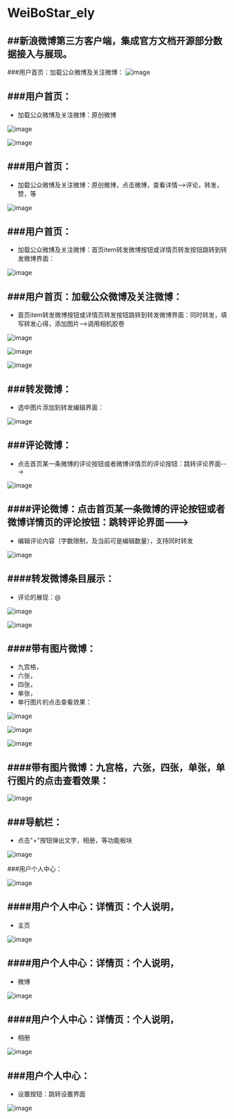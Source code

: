 # WeiBoStar_ely
##新浪微博第三方客户端，集成官方文档开源部分数据接入与展现。
--------
###用户首页：加载公众微博及关注微博：
![image](https://github.com/maiduoduo/WeiBoStar_ely/blob/master/images/S70105-1.jpg)

###用户首页：
--
- 加载公众微博及关注微博：原创微博

![image](https://github.com/maiduoduo/WeiBoStar_ely/blob/master/images/S70105-2.jpg)

![image](https://github.com/maiduoduo/WeiBoStar_ely/blob/master/images/S70105-3.jpg)

###用户首页：
--
- 加载公众微博及关注微博：原创微博，点击微博，查看详情-->评论，转发，赞，等

![image](https://github.com/maiduoduo/WeiBoStar_ely/blob/master/images/S70105-4.jpg)

###用户首页：
--
- 加载公众微博及关注微博：首页item转发微博按钮或详情页转发按钮跳转到转发微博界面：

![image](https://github.com/maiduoduo/WeiBoStar_ely/blob/master/images/S70105-5.jpg)

###用户首页：加载公众微博及关注微博：
--
- 首页item转发微博按钮或详情页转发按钮跳转到转发微博界面：同时转发，填写转发心得，添加图片-->调用相机胶卷

![image](https://github.com/maiduoduo/WeiBoStar_ely/blob/master/images/S70105-6.jpg)

![image](https://github.com/maiduoduo/WeiBoStar_ely/blob/master/images/S70105-7.jpg)

![image](https://github.com/maiduoduo/WeiBoStar_ely/blob/master/images/S70105-8.jpg)

###转发微博：
--
- 选中图片添加到转发编辑界面：

![image](https://github.com/maiduoduo/WeiBoStar_ely/blob/master/images/S70105-9.jpg)

###评论微博：
--
- 点击首页某一条微博的评论按钮或者微博详情页的评论按钮：跳转评论界面--->

![image](https://github.com/maiduoduo/WeiBoStar_ely/blob/master/images/S70105-10.jpg)

####评论微博：点击首页某一条微博的评论按钮或者微博详情页的评论按钮：跳转评论界面--->
--
- 编辑评论内容（字数限制，及当前可是编辑数量），支持同时转发

![image](https://github.com/maiduoduo/WeiBoStar_ely/blob/master/images/S70105-11.jpg)

####转发微博条目展示：
--
- 评论的展现：@

![image](https://github.com/maiduoduo/WeiBoStar_ely/blob/master/images/S70105-12.jpg)

![image](https://github.com/maiduoduo/WeiBoStar_ely/blob/master/images/S70105-13.jpg)

####带有图片微博：
--
- 九宫格，
- 六张，
- 四张，
- 单张，
- 单行图片的点击查看效果：

![image](https://github.com/maiduoduo/WeiBoStar_ely/blob/master/images/S70105-14.jpg)

![image](https://github.com/maiduoduo/WeiBoStar_ely/blob/master/images/S70105-15.jpg)

![image](https://github.com/maiduoduo/WeiBoStar_ely/blob/master/images/S70105-16.jpg)

####带有图片微博：九宫格，六张，四张，单张，单行图片的点击查看效果：
--

![image](https://github.com/maiduoduo/WeiBoStar_ely/blob/master/images/S70105-17.jpg)

###导航栏：
--
- 点击"+"按钮弹出文字，相册，等功能板块

![image](https://github.com/maiduoduo/WeiBoStar_ely/blob/master/images/S70105-18.jpg)

###用户个人中心：

![image](https://github.com/maiduoduo/WeiBoStar_ely/blob/master/images/S70105-19.jpg)

####用户个人中心：详情页：个人说明，
--
- 主页

![image](https://github.com/maiduoduo/WeiBoStar_ely/blob/master/images/S70105-20.jpg)

####用户个人中心：详情页：个人说明，
--
- 微博

![image](https://github.com/maiduoduo/WeiBoStar_ely/blob/master/images/S70105-21.jpg)

####用户个人中心：详情页：个人说明，
--
- 相册

![image](https://github.com/maiduoduo/WeiBoStar_ely/blob/master/images/S70105-22.jpg)

###用户个人中心：
---
- 设置按钮：跳转设置界面

![image](https://github.com/maiduoduo/WeiBoStar_ely/blob/master/images/S70105-23.jpg)
